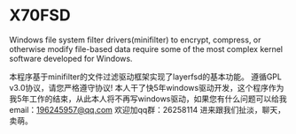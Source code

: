 # X70FSD
Windows file system filter drivers(minifilter)  to encrypt, compress, or otherwise modify file-based data require some of the most complex kernel software developed for Windows.

本程序基于minifilter的文件过滤驱动框架实现了layerfsd的基本功能。
遵循GPL v3.0协议，请您严格遵守协议!
本人干了快5年windows驱动开发，这个程序作为我5年工作的结束，从此本人将不再写windows驱动，如果您有什么问题可以给我email：196245957@qq.com
欢迎加qq群：26258114 进来跟我们扯淡，聊天，卖萌。
